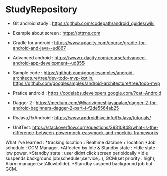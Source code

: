 # StudyRepository
* Git android study : https://github.com/codepath/android_guides/wiki
* Example about screen : https://pttrns.com
* Gradle for android : https://www.udacity.com/course/gradle-for-android-and-java--ud867
* Advanced android : https://www.udacity.com/course/advanced-android-app-development--ud855
* Sample code : https://github.com/googlesamples/android-architecture/tree/dev-todo-mvp-kotlin,
https://github.com/googlesamples/android-architecture/tree/todo-mvp

* Pratice android : https://codelabs.developers.google.com/?cat=Android
* Dagger 2 : https://medium.com/@harivigneshjayapalan/dagger-2-for-android-beginners-dagger-2-part-i-f2de5564ab25
* RxJava,RxAndroid : https://www.androidhive.info/RxJava/tutorials/




* UnitTest: https://stackoverflow.com/questions/39310848/what-is-the-difference-between-powermock-easymock-and-mockito-frameworks


What I've learned :
*tracking location : Realtime databse + location
*Job schedule : GCM Manager.
*Affected by Idle & Standby state :
*Idle state : low power.
*Standby state : user didnt click screen perioidcally
*Idle suspends background job(scheduler,service,..), GCM(set priority : high), Alarm manager(setAllowtoIlde).
*Standby suspend background job but GCM.
